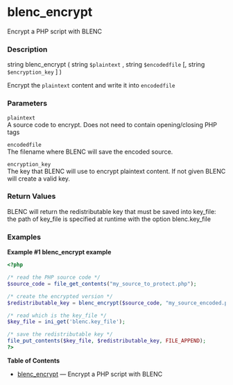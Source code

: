 blenc\_encrypt
==============

Encrypt a PHP script with BLENC

### Description

<span class="type">string</span> <span
class="methodname">blenc\_encrypt</span> ( <span
class="methodparam"><span class="type">string</span> `$plaintext`</span>
, <span class="methodparam"><span class="type">string</span>
`$encodedfile`</span> \[, <span class="methodparam"><span
class="type">string</span> `$encryption_key`</span> \] )

Encrypt the `plaintext` content and write it into `encodedfile`

### Parameters

`plaintext`  
A source code to encrypt. Does not need to contain opening/closing PHP
tags

`encodedfile`  
The filename where BLENC will save the encoded source.

`encryption_key`  
The key that BLENC will use to encrypt plaintext content. If not given
BLENC will create a valid key.

### Return Values

BLENC will return the redistributable key that must be saved into
key\_file: the path of key\_file is specified at runtime with the option
blenc.key\_file

### Examples

**Example \#1 <span class="function">blenc\_encrypt</span> example**

``` php
<?php

/* read the PHP source code */
$source_code = file_get_contents("my_source_to_protect.php");

/* create the encrypted version */
$redistributable_key = blenc_encrypt($source_code, "my_source_encoded.php");

/* read which is the key_file */
$key_file = ini_get('blenc.key_file');

/* save the redistributable key */
file_put_contents($key_file, $redistributable_key, FILE_APPEND);
?>
```

**Table of Contents**

-   [blenc\_encrypt](/ref/blenc.html#blenc_encrypt) — Encrypt a PHP
    script with BLENC
